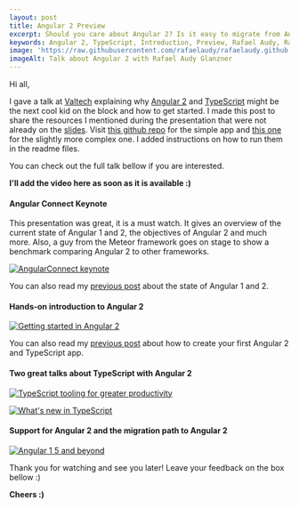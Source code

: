 ```yaml
---
layout: post
title: Angular 2 Preview
excerpt: Should you care about Angular 2? Is it easy to migrate from Angular 1? In this talk (available on this post) I explain why this framework might be the hottest thing on the web next year. This post also contains the slides, repositories and links mentioned during the talk.
keywords: Angular 2, TypeScript, Introduction, Preview, Rafael Audy, Rafael Glanzner, Rafael Audy Glanzner
image: 'https://raw.githubusercontent.com/rafaelaudy/rafaelaudy.github.io/5b5bd1d973329d2b6bd2533340a2b3aa9c61891e/images/posts/angular/angular-preview-talk/angular-2-rafael-audy-glanzner.jpg'
imageAlt: Talk about Angular 2 with Rafael Audy Glanzner
---
```


Hi all,

I gave a talk at [Valtech](https://www.valtech.com/) explaining why [Angular 2](https://angular.io/) and [TypeScript](http://www.typescriptlang.org/) might be the next cool kid on the block and how to get started.
I made this post to share the resources I mentioned during the presentation that were not already on the [slides](http://www.slideshare.net/rafaelglanzner/introduction-to-angular-2-54854095).
Visit [this github repo](https://github.com/rafaelaudy/angular-2-heroes) for the simple app and [this one](https://github.com/rafaelaudy/angular-2-heroes-step-2) for the slightly more complex one. I added instructions on how to run them in the readme files.
 
You can check out the full talk bellow if you are interested. 

__I'll add the video here as soon as it is available :)__

#### Angular Connect Keynote
This presentation was great, it is a must watch. It gives an overview of the current state of Angular 1 and 2, the objectives of Angular 2 and much more.
Also, a guy from the Meteor framework goes on stage to show a benchmark comparing Angular 2 to other frameworks.

[![AngularConnect keynote](http://img.youtube.com/vi/UxjgUjVpe24/0.jpg)](https://www.youtube.com/watch?v=UxjgUjVpe24)

You can also read my [previous post](http://rafaelaudy.github.io/angular-1-and-2-state/) about the state of Angular 1 and 2.

#### Hands-on introduction to Angular 2 

[![Getting started in Angular 2](http://img.youtube.com/vi/LS3aewTkfHI/0.jpg)](https://www.youtube.com/watch?v=LS3aewTkfHI)

You can also read my [previous post](http://rafaelaudy.github.io/simple-angular-2-app/) about how to create your first Angular 2 and TypeScript app.

#### Two great talks about TypeScript with Angular 2

[![TypeScript tooling for greater productivity](http://img.youtube.com/vi/yy4c0hzNXKw/0.jpg)](https://www.youtube.com/watch?v=yy4c0hzNXKw)

[![What's new in TypeScript](http://img.youtube.com/vi/_TDUV9R09PM/0.jpg)](https://www.youtube.com/watch?v=_TDUV9R09PM)

#### Support for Angular 2 and the migration path to Angular 2

[![Angular 1 5 and beyond](http://img.youtube.com/vi/uXvNDcnLnwU/0.jpg)](https://www.youtube.com/watch?v=uXvNDcnLnwU)

Thank you for watching and see you later!
Leave your feedback on the box bellow :)

__Cheers :)__